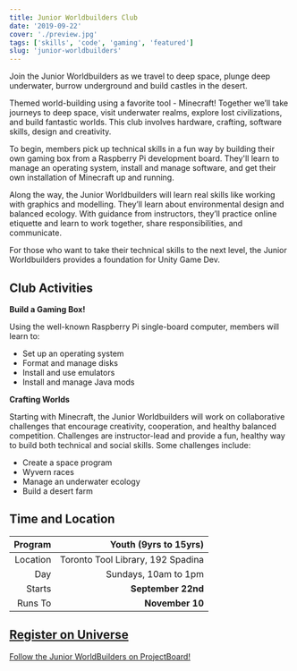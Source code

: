 ```yaml
---
title: Junior Worldbuilders Club
date: '2019-09-22'
cover: './preview.jpg'
tags: ['skills', 'code', 'gaming', 'featured']
slug: 'junior-worldbuilders'
---
```


Join the Junior Worldbuilders as we travel to deep space, plunge deep underwater, burrow underground and build castles in the desert.

Themed world-building using a favorite tool - Minecraft! Together we’ll take journeys to deep space, visit underwater realms, explore lost civilizations, and build fantastic worlds. This club involves hardware, crafting, software skills, design and creativity.

To begin, members pick up technical skills in a fun way by building their own gaming box from a Raspberry Pi development board. They'll learn to manage an operating system, install and manage software, and get their own installation of Minecraft up and running.

Along the way, the Junior Worldbuilders will learn real skills like working with graphics and modelling. They’ll learn about environmental design and balanced ecology. With guidance from instructors, they’ll practice online etiquette and learn to work together, share responsibilities, and communicate.

For those who want to take their technical skills to the next level, the Junior Worldbuilders provides a foundation for Unity Game Dev.

## Club Activities

**Build a Gaming Box!**

Using the well-known Raspberry Pi single-board computer, members will learn to:

- Set up an operating system
- Format and manage disks
- Install and use emulators
- Install and manage Java mods

**Crafting Worlds**

Starting with Minecraft, the Junior Worldbuilders will work on collaborative challenges that encourage creativity, cooperation, and healthy balanced competition. Challenges are instructor-lead and provide a fun, healthy way to build both technical and social skills. Some challenges include:

- Create a space program
- Wyvern races
- Manage an underwater ecology
- Build a desert farm

## Time and Location

|  Program |             Youth (9yrs to 15yrs) |
| -------: | --------------------------------: |
| Location | Toronto Tool Library, 192 Spadina |
|      Day |              Sundays, 10am to 1pm |
|   Starts |                **September 22nd** |
|  Runs To |                   **November 10** |

## [Register on Universe](https://www.universe.com/events/junior-worldbuilders-7-week-minecraft-club-tickets-8Q54TZ)

[Follow the Junior WorldBuilders on ProjectBoard!](https://projectboard.engineering.com/project/junior-worldbuilders-club)
